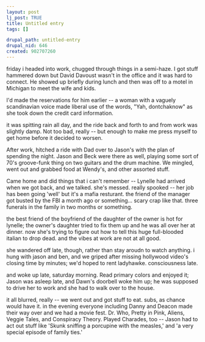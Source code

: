 ```yaml
--- 
layout: post
lj_post: TRUE
title: Untitled entry
tags: []

drupal_path: untitled-entry
drupal_nid: 646
created: 902707260
---
```

friday i headed into work, chugged through things in a semi-haze. I got stuff hammered down but David Davoust wasn't in the office and it was hard to connect. He showed up briefly during lunch and then was off to a motel in Michigan to meet the wife and kids.

I'd made the reservations for him earlier -- a woman with a vaguely scandinavian voice made liberal use of the words, "Yah, dontchaknow" as she took down the credit card information.

it was spitting rain all day, and the ride back and forth to and from work was slightly damp. Not too bad, really -- but enough to make me press myself to get home before it decided to worsen.

After work, hitched a ride with Dad over to Jason's with the plan of spending the night. Jason and Beck were there as well, playing some sort of 70's groove-funk thing on two guitars and the drum machine. We mingled, went out and grabbed food at Wendy's, and other assorted stuff.

Came home and did things that i can't remember -- Lynelle had arrived when we got back, and we talked. she's messed. really spooked -- her job has been going 'well' but it's a mafia resturant. the friend of the manager got busted by the FBI a month ago or something... scary crap like that. three funerals in the family in two months or something.

the best friend of the boyfriend of the daughter of the owner is hot for lynelle; the owner's daughter tried to fix them up and he was all over her at dinner. now she's trying to figure out how to tell this huge full-blooded italian to drop dead. and the vibes at work are not at all good.

she wandered off late, though, rather than stay aroudn to watch anything. i hung with jason and ben, and we griped after missing hollywood video's closing time by minutes; we'd hoped to rent ladyhawke. consciousness late.

and woke up late, saturday morning. Read primary colors and enjoyed it; Jason was asleep late, and Dawn's doorbell woke him up; he was supposed to drive her to work and she had to walk over to the house.

it all blurred, really -- we went out and got stuff to eat. subs, as chance would have it. in the evening everyone including Danny and Deacon made their way over and we had a movie fest. Dr. Who, Pretty in Pink, Aliens, Veggie Tales, and Conspiracy Theory. Played Charades, too -- Jason had to act out stuff like 'Skunk sniffing a porcupine with the measles,' and 'a very special episode of family ties.'
